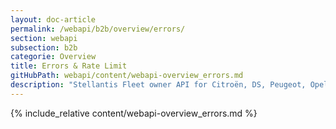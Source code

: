 ```yaml
---
layout: doc-article
permalink: /webapi/b2b/overview/errors/
section: webapi
subsection: b2b
categorie: Overview
title: Errors & Rate Limit
gitHubPath: webapi/content/webapi-overview_errors.md
description: "Stellantis Fleet owner API for Citroën, DS, Peugeot, Opel and Vauxhall use standard HTTP error code & enhanced HTTP error code."
---
```

{% include_relative content/webapi-overview_errors.md %}